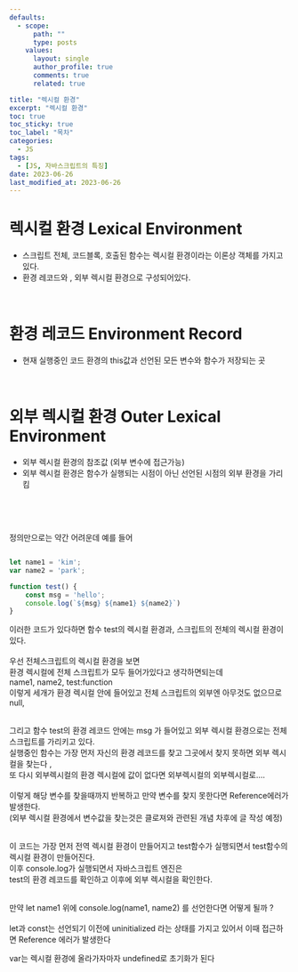 ```yaml
---
defaults:
  - scope:
      path: ""
      type: posts
    values:
      layout: single
      author_profile: true
      comments: true
      related: true

title: "렉시컬 환경"
excerpt: "렉시컬 환경"
toc: true
toc_sticky: true
toc_label: "목차"
categories:
  - JS 
tags:
  - [JS, 자바스크립트의 특징]
date: 2023-06-26
last_modified_at: 2023-06-26 
---
```

# 렉시컬 환경 Lexical Environment
- 스크립트 전체, 코드블록, 호출된 함수는 렉시컬 환경이라는 이론상 객체를 가지고 있다.  
- 환경 레코드와 , 외부 렉시컬 환경으로 구성되어있다.  
   
&nbsp;

# 환경 레코드 Environment Record
- 현재 실행중인 코드 환경의 this값과 선언된 모든 변수와 함수가 저장되는 곳  
  
&nbsp;

# 외부 렉시컬 환경 Outer Lexical Environment
- 외부 렉시컬 환경의 참조값 (외부 변수에 접근가능) 
- 외부 렉시컬 환경은 함수가 실행되는 시점이 아닌 선언된 시점의 외부 환경을 가리킴 
  
&nbsp;  

&nbsp;  
  
정의만으로는 약간 어려운데 예를 들어 
```js

let name1 = 'kim';
var name2 = 'park';

function test() {
    const msg = 'hello';
    console.log(`${msg} ${name1} ${name2}`)
}
```
이러한 코드가 있다하면 함수 test의 렉시컬 환경과, 스크립트의 전체의 렉시컬 환경이 있다.  
&nbsp;  
우선 전체스크립트의 렉시컬 환경을 보면   
환경 렉시컬에 전체 스크립트가 모두 들어가있다고 생각하면되는데   
name1, name2, test:function  
이렇게 세개가 환경 렉시컬 안에 들어있고 전체 스크립트의 외부엔 아무것도 없으므로 null,   

&nbsp;    
그리고 함수 test의 환경 레코드 안에는 msg 가 들어있고 외부 렉시컬 환경으로는 전체 스크립트를 가리키고 있다.  
실행중인 함수는 가장 먼저 자신의 환경 레코드를 찾고 그곳에서 찾지 못하면 외부 렉시컬을 찾는다 ,   
또 다시 외부렉시컬의 환경 렉시컬에 값이 없다면 외부렉시컬의 외부렉시컬로....         
&nbsp;   
이렇게 해당 변수를 찾을때까지 반복하고 만약 변수를 찾지 못한다면 Reference에러가 발생한다.       
(외부 렉시컬 환경에서 변수값을 찾는것은 클로져와 관련된 개념 차후에 글 작성 예정)   
&nbsp;      

이 코드는 가장 먼저 전역 렉시컬 환경이 만들어지고 test함수가 실행되면서 test함수의 렉시컬 환경이 만들어진다.   
이후 console.log가 실행되면서 자바스크립트 엔진은     
test의 환경 레코드를 확인하고 이후에 외부 렉시컬을 확인한다.     
&nbsp;      

만약 let name1 위에 console.log(name1, name2) 를 선언한다면 어떻게 될까 ?  
&nbsp;  
let과 const는 선언되기 이전에 uninitialized 라는 상태를 가지고 있어서 이때 접근하면 Reference 에러가 발생한다   
    
var는 렉시컬 환경에 올라가자마자 undefined로 초기화가 된다   

